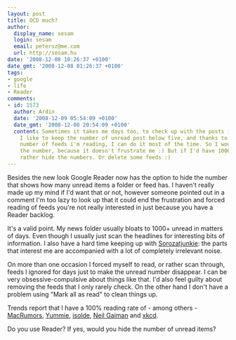 ```yaml
---
layout: post
title: OCD much?
author:
  display_name: sesam
  login: sesam
  email: petersz@me.com
  url: http://sesam.hu
date: '2008-12-08 10:26:37 +0100'
date_gmt: '2008-12-08 01:26:37 +0100'
tags:
- google
- life
- Reader
comments:
- id: 1573
  author: Ardin
  date: '2008-12-09 05:54:09 +0100'
  date_gmt: '2008-12-08 20:54:09 +0100'
  content: Sometimes it takes me days too, to check up with the posts in my reader.
    I like to keep the number of unread post below five, and thanks to the limited
    number of feeds i'm reading, I can do it most of the time. So I wouldn't hide
    the number, because it doesn't frustrate me :) But if I'd have 1000 items, I would
    rather hide the numbers. Or delete some feeds :)
---
```


Besides the new look Google Reader now has the option to hide the number that shows how many unread items a folder or feed has. I haven't really made up my mind if I'd want that or not, however someone pointed out in a comment I'm too lazy to look up that it could end the frustration and forced reading of feeds you're not really interested in just because you have a Reader backlog.

It's a valid point. My news folder usually bloats to 1000+ unread in matters of days. Even though I usually just scan the headlines for interesting bits of information. I also have a hard time keeping up with [Sorozatjunkie](http://sorozatjunkie.hu): the parts that interest me are accompanied with a lot of completely irrelevant noise.

On more than one occasion I forced myself to read, or rather scan through, feeds I ignored for days just to make the unread number disappear. I can be very obsessive-compulsive about things like that. I'd also feel guilty about removing the feeds that I only rarely check. On the other hand I don't have a problem using "Mark all as read" to clean things up.

Trends report that I have a 100% reading rate of - among others - [MacRumors](http://macrumors.com), [Yummie](http://yummie.hu), [isolde](http://isolde.hu), [Neil Gaiman](http://neilgaiman.com) and [xkcd](http://xkcd.com).

Do you use Reader? If yes, would you hide the number of unread items?
